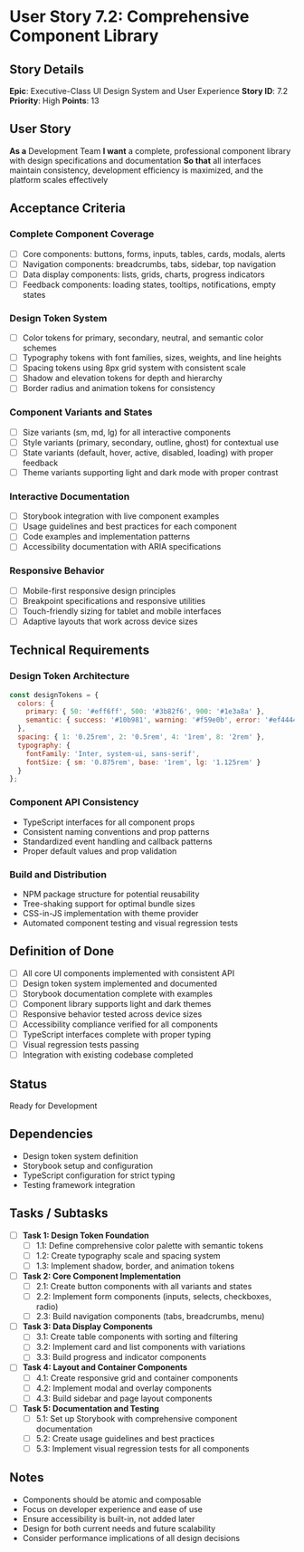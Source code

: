 # User Story 7.2: Comprehensive Component Library

## Story Details
**Epic**: Executive-Class UI Design System and User Experience
**Story ID**: 7.2
**Priority**: High
**Points**: 13

## User Story
**As a** Development Team
**I want** a complete, professional component library with design specifications and documentation
**So that** all interfaces maintain consistency, development efficiency is maximized, and the platform scales effectively

## Acceptance Criteria

### Complete Component Coverage
- [ ] Core components: buttons, forms, inputs, tables, cards, modals, alerts
- [ ] Navigation components: breadcrumbs, tabs, sidebar, top navigation
- [ ] Data display components: lists, grids, charts, progress indicators
- [ ] Feedback components: loading states, tooltips, notifications, empty states

### Design Token System
- [ ] Color tokens for primary, secondary, neutral, and semantic color schemes
- [ ] Typography tokens with font families, sizes, weights, and line heights
- [ ] Spacing tokens using 8px grid system with consistent scale
- [ ] Shadow and elevation tokens for depth and hierarchy
- [ ] Border radius and animation tokens for consistency

### Component Variants and States
- [ ] Size variants (sm, md, lg) for all interactive components
- [ ] Style variants (primary, secondary, outline, ghost) for contextual use
- [ ] State variants (default, hover, active, disabled, loading) with proper feedback
- [ ] Theme variants supporting light and dark mode with proper contrast

### Interactive Documentation
- [ ] Storybook integration with live component examples
- [ ] Usage guidelines and best practices for each component
- [ ] Code examples and implementation patterns
- [ ] Accessibility documentation with ARIA specifications

### Responsive Behavior
- [ ] Mobile-first responsive design principles
- [ ] Breakpoint specifications and responsive utilities
- [ ] Touch-friendly sizing for tablet and mobile interfaces
- [ ] Adaptive layouts that work across device sizes

## Technical Requirements

### Design Token Architecture
```javascript
const designTokens = {
  colors: {
    primary: { 50: '#eff6ff', 500: '#3b82f6', 900: '#1e3a8a' },
    semantic: { success: '#10b981', warning: '#f59e0b', error: '#ef4444' }
  },
  spacing: { 1: '0.25rem', 2: '0.5rem', 4: '1rem', 8: '2rem' },
  typography: {
    fontFamily: 'Inter, system-ui, sans-serif',
    fontSize: { sm: '0.875rem', base: '1rem', lg: '1.125rem' }
  }
};
```

### Component API Consistency
- TypeScript interfaces for all component props
- Consistent naming conventions and prop patterns
- Standardized event handling and callback patterns
- Proper default values and prop validation

### Build and Distribution
- NPM package structure for potential reusability
- Tree-shaking support for optimal bundle sizes
- CSS-in-JS implementation with theme provider
- Automated component testing and visual regression tests

## Definition of Done
- [ ] All core UI components implemented with consistent API
- [ ] Design token system implemented and documented
- [ ] Storybook documentation complete with examples
- [ ] Component library supports light and dark themes
- [ ] Responsive behavior tested across device sizes
- [ ] Accessibility compliance verified for all components
- [ ] TypeScript interfaces complete with proper typing
- [ ] Visual regression tests passing
- [ ] Integration with existing codebase completed

## Status
Ready for Development

## Dependencies
- Design token system definition
- Storybook setup and configuration
- TypeScript configuration for strict typing
- Testing framework integration

## Tasks / Subtasks
- [ ] **Task 1: Design Token Foundation**
  - [ ] 1.1: Define comprehensive color palette with semantic tokens
  - [ ] 1.2: Create typography scale and spacing system
  - [ ] 1.3: Implement shadow, border, and animation tokens
- [ ] **Task 2: Core Component Implementation**
  - [ ] 2.1: Create button components with all variants and states
  - [ ] 2.2: Implement form components (inputs, selects, checkboxes, radio)
  - [ ] 2.3: Build navigation components (tabs, breadcrumbs, menu)
- [ ] **Task 3: Data Display Components**
  - [ ] 3.1: Create table components with sorting and filtering
  - [ ] 3.2: Implement card and list components with variations
  - [ ] 3.3: Build progress and indicator components
- [ ] **Task 4: Layout and Container Components**
  - [ ] 4.1: Create responsive grid and container components
  - [ ] 4.2: Implement modal and overlay components
  - [ ] 4.3: Build sidebar and page layout components
- [ ] **Task 5: Documentation and Testing**
  - [ ] 5.1: Set up Storybook with comprehensive component documentation
  - [ ] 5.2: Create usage guidelines and best practices
  - [ ] 5.3: Implement visual regression tests for all components

## Notes
- Components should be atomic and composable
- Focus on developer experience and ease of use
- Ensure accessibility is built-in, not added later
- Design for both current needs and future scalability
- Consider performance implications of all design decisions